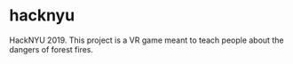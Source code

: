 # hacknyu
HackNYU 2019.
This project is a VR game meant to teach people about the dangers of forest fires.
